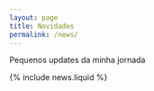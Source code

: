 ```yaml
---
layout: page
title: Novidades
permalink: /news/
---
```


Pequenos updates da minha jornada

{% include news.liquid %}

